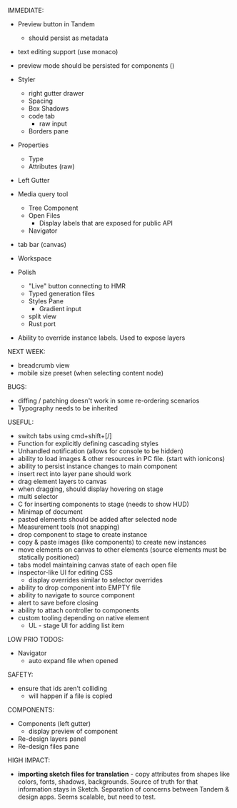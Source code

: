 IMMEDIATE:

* Preview button in Tandem

  * should persist as metadata

* text editing support (use monaco)

* preview mode should be persisted for components ()

* Styler
  * right gutter drawer
  * Spacing
  * Box Shadows
  * code tab
    * raw input
  * Borders pane
* Properties
  * Type
  * Attributes (raw)
* Left Gutter
* Media query tool

  * Tree Component
  * Open Files
    * Display labels that are exposed for public API
  * Navigator

* tab bar (canvas)

* Workspace

* Polish

  * "Live" button connecting to HMR
  * Typed generation files
  * Styles Pane
    * Gradient input
  * split view
  * Rust port

* Ability to override instance labels. Used to expose layers

NEXT WEEK:

* breadcrumb view
* mobile size preset (when selecting content node)

BUGS:

* diffing / patching doesn't work in some re-ordering scenarios
* Typography needs to be inherited

USEFUL:

* switch tabs using cmd+shift+[/]
* Function for explicitly defining cascading styles
* Unhandled notification (allows for console to be hidden)
* ability to load images & other resources in PC file. (start with ionicons)
* ability to persist instance changes to main component
* insert rect into layer pane should work
* drag element layers to canvas
* when dragging, should display hovering on stage
* multi selector
* C for inserting components to stage (needs to show HUD)
* Minimap of document
* pasted elements should be added after selected node
* Measurement tools (not snapping)
* drop component to stage to create instance
* copy & paste images (like components) to create new instances
* move elements on canvas to other elements (source elements must be statically positioned)
* tabs model maintaining canvas state of each open file
* inspector-like UI for editing CSS
  * display overrides similar to selector overrides
* ability to drop component into EMPTY file
* ability to navigate to source component
* alert to save before closing
* ability to attach controller to components
* custom tooling depending on native element
  * UL - stage UI for adding list item

LOW PRIO TODOS:

* Navigator
  * auto expand file when opened

SAFETY:

* ensure that ids aren't colliding
  * will happen if a file is copied

COMPONENTS:

* Components (left gutter)
  * display preview of component
* Re-design layers panel
* Re-design files pane

HIGH IMPACT:

* **importing sketch files for translation** - copy attributes from shapes like colors, fonts, shadows, backgrounds. Source of truth for that information stays in Sketch. Separation of concerns between Tandem & design apps. Seems scalable, but need to test.
